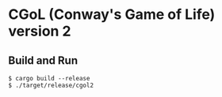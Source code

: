 # CGoL (Conway's Game of Life) version 2

## Build and Run
```
$ cargo build --release
$ ./target/release/cgol2
```
